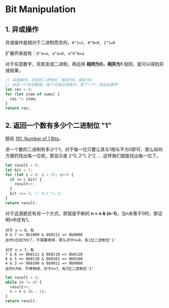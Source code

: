 # Bit Manipulation

## 1. 异或操作

异或操作是相对于二进制而言的，`0^1=1, 0^0=0, 1^1=0`

扩展开来就有：`0^a=a, a^a=0, a^b^b=a`

对于任意数字，将其变成二进制，再运用 **相同为0，相异为1** 规则，就可以得到异或结果。

```javascript
// 异或操作，对应的二进制位：相同为0，相异为1
// 给定一个非空数组，每个元素出现两次，除了一个，找出此数字
let res = 0;
for (let item of nums) {
  res ^= item;
}
return res;
```

## 2. 返回一个数有多少个二进制位 "1"

题目 [191. Number of 1 Bits](https://leetcode.com/problems/number-of-1-bits/)，

求一个数的二进制有多少个1，对于每一位只要让其与1相与不为0即可，那么如何方便的找出每一位呢，那显示是 2^0, 2^1, 2^2, ... 这样我们就能找出每一位了。

```javascript
let result = 0;
let bit = 1;
for (let i = 0; i < 32; i++) {
  if (n & bit) {
    result++;
  }
  bit <<= 1; // bit *= 2;
}
return result;
```

对于这道题还有另一个方式，那就是不断的 **n = n & (n-1)**，当n未等于0时，那证明n中还有1。

```text
对于 n = 8，有
8 & 7 => 0b1000 & 0b0111 => 0b0000
此时n已经为0了，不需要继续，那么对于n=8，有1位二进制位'1'

对于 n = 7，有
7 & 6 => 0b0111 & 0b0110 => 0b0110
6 & 5 => 0b0110 & 0b0101 => 0b0100
4 & 3 => 0b0100 & 0b0011 => 0b0000
此时n为0，不再继续，对于n=7，有3位二进制位'1'
```

```javascript
let result = 0;
while (n != 0) {
  result++;
  n = n & (n - 1);
}
return result;
```
